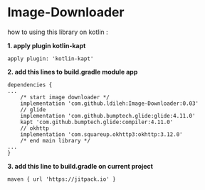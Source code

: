 # Image-Downloader

how to using this library on kotlin :

**1. apply plugin kotlin-kapt**
```
apply plugin: 'kotlin-kapt'
```
**2. add this lines to build.gradle module app**
```
dependencies {
...
	/* start image downloader */
	implementation 'com.github.ldileh:Image-Downloader:0.03'
	// glide
	implementation 'com.github.bumptech.glide:glide:4.11.0'
	kapt 'com.github.bumptech.glide:compiler:4.11.0'
	// okhttp
	implementation 'com.squareup.okhttp3:okhttp:3.12.0'
	/* end main library */
...
}
```
**3. add this line to build.gradle on current project**
```
maven { url 'https://jitpack.io' }
```

